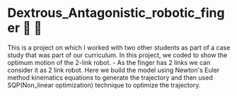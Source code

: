 <h1> Dextrous_Antagonistic_robotic_finger 🤖 🤞 </h1>
This is a project on which I worked with two other students as part of a case study that was part of our curriculum. In this project, we coded to show the optimum motion of the 2-link robot.
- As the finger has 2 links we can consider it as 2 link robot. Here we build the model using Newton's Euler method kinematics equations to generate the trajectory and then used 
SQP(Non_linear optimization) technique to optimize the trajectory.
